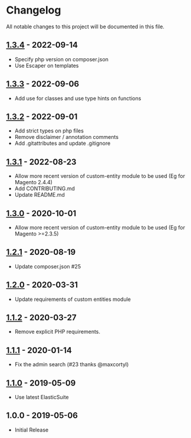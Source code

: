 # Changelog

All notable changes to this project will be documented in this file.

## [1.3.4] - 2022-09-14
[1.3.4]: https://github.com/Smile-SA/magento2-module-custom-entity-product-link/compare/1.3.3...1.3.4

- Specify php version on composer.json
- Use Escaper on templates

## [1.3.3] - 2022-09-06
[1.3.3]: https://github.com/Smile-SA/magento2-module-custom-entity-product-link/compare/1.3.2...1.3.3

- Add use for classes and use type hints on functions

## [1.3.2] - 2022-09-01
[1.3.2]: https://github.com/Smile-SA/magento2-module-custom-entity-product-link/compare/1.3.1...1.3.2

- Add strict types on php files
- Remove disclaimer / annotation comments
- Add .gitattributes and update .gitignore

## [1.3.1] - 2022-08-23
[1.3.1]: https://github.com/Smile-SA/magento2-module-custom-entity-product-link/compare/1.3.0...1.3.1

- Allow more recent version of custom-entity module to be used (Eg for Magento 2.4.4)
- Add CONTRIBUTING.md
- Update README.md

## [1.3.0] - 2020-10-01
[1.3.0]: https://github.com/Smile-SA/magento2-module-custom-entity-product-link/compare/1.2.0...1.3.0

- Allow more recent version of custom-entity module to be used (Eg for Magento >=2.3.5)

## [1.2.1] - 2020-08-19
[1.2.1]: https://github.com/Smile-SA/magento2-module-custom-entity-product-link/compare/1.2.0...1.2.1

- Update composer.json #25

## [1.2.0] - 2020-03-31
[1.2.0]: https://github.com/Smile-SA/magento2-module-custom-entity-product-link/compare/1.1.0...1.2.0

- Update requirements of custom entities module

## [1.1.2] - 2020-03-27
[1.1.2]: https://github.com/Smile-SA/magento2-module-custom-entity-product-link/compare/1.1.1...1.1.2

- Remove explicit PHP requirements.

## [1.1.1] - 2020-01-14
[1.1.1]: https://github.com/Smile-SA/magento2-module-custom-entity-product-link/compare/1.1.0...1.1.1

- Fix the admin search (#23 thanks @maxcortyl)

## [1.1.0] - 2019-05-09
[1.1.0]: https://github.com/Smile-SA/magento2-module-custom-entity-product-link/compare/1.0.0...1.1.0

- Use latest ElasticSuite

## 1.0.0 - 2019-05-06

- Initial Release
